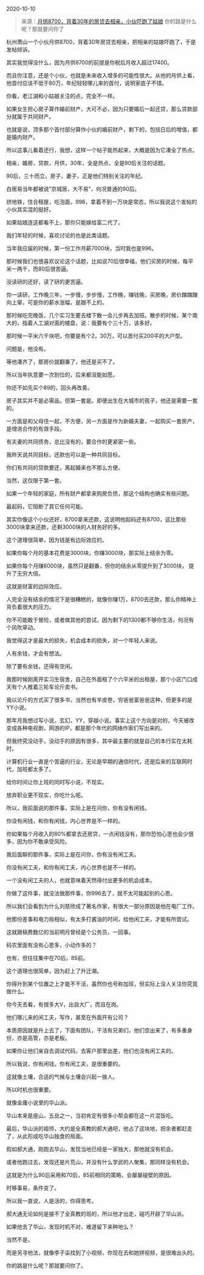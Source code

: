 2020-10-10

> 来源：[月供8700，背着30年的房贷去相亲，小伙吓跑了姑娘](http://mp.weixin.qq.com/s?__biz=MzU3NDc5Nzc0NQ==&mid=2247493590&idx=2&sn=a06c23b42300f8f91d828583a7b4e4ee&chksm=fd2e4508ca59cc1ec586479658dadb0ebee4ddcba3e2241f9acbb9fb51380ce901fa97c60569&scene=27#wechat_redirect)
> 你的路是什么呢？那就要问你了

杭州萧山一个小伙月供8700，背着30年房贷去相亲，把相亲的姑娘吓跑了，于是发帖倾诉。  

  

其实我觉得没什么，因为月供8700的前提是你税后月收入超过17400。  

  

而且你注意，还是个小伙，也就是未来收入增多的可能性很大。从他的月供上看，他首付应该不低于80万，年纪轻轻哪儿来的首付，说明家底子不错。

  

你看，老江湖和小姑娘关注的点，完全不一样。

  

如果女生担心房子算作婚前财产，大可不必，因为只要婚后一起还贷，那么贷款部分就属于共同财产。  

  

也就是说，顶多那个首付部分算作小伙的婚前财产，剩下的，包括日后的增值，都是婚内财产。

  

所以这事儿看着还行，我想，这样一个帖子能热起来，大概是因为它凑全了热点。

  

相亲，婚房，贷款，月供，30年，全是热点，全是90后关注的话题。  

  

90后，三十而立，房子，妻子，正是他们特别关注的年纪。  

  

白居易当年都被说“京城居，大不易”，何况普通的90后。

  

挤地铁，住合租屋，吃泡面，996，拿着不到一万块是常态，所以我说这个发帖的小伙其实混的挺好。

  

如果姑娘连这都看不上，那你只能嫁给富二代了。

  

我们年轻的时候，喜欢讨论的也是此类话题。

  

当年我应届的时候，第一份工作月薪7000块，当时我也是996。

  

那时候我们也很喜欢议论这个话题，比如说70后很幸福，他们买房的时候，每平米一两千，而80后很苦逼。

  

没读研的还好，读了研的更苦逼。

  

你一读研，工作晚三年，一步慢，步步慢，工作晚，赚钱晚，买房晚，房价蹭蹭蹭向上窜，可是你的薪水涨幅，是跟不上的。

  

那时候吃完晚饭，几个实习生要去楼下散一会儿步再去加班。散步的时候，某个南大的，指着人工湖对面的楼盘，说：我要有个三十万，该多好。

  

那时候一平米六千块吧，你要是有个2，30万，可以首付买200平的大户型。

  

问题是，他没有。

  

等他凑齐了，那房价就翻番了，他还是买不了。

  

所以当年执意要一次到位的，后来都没能如愿。

  

你还不如先买个89的，回头再改善。  

  

房子其实并不是必需品，但第一套是。即便出生在大城市的孩子，他还是需要一套的。

  

一方面是和父母住一起，不方便，另一方面是作为新婚夫妻，一起购买一套房产，是增进合作的有效手段。

  

有夫妻的共同债务，总比没有的，要合作的更紧密一些。

  

我昨天说共同目标，还款也可以是一种共同目标。

  

你们有共同的贷款要还，离起婚来也不那么方便。

  

当然，这仅限于第一套。  

  

如果一个年轻的家庭，所有财产都拿来购房负债，那这个结构也确实有些问题。

  

最起码，它阻断了其它任何可能。

  

其实你像这个小伙还好，8700拿来还款，这说明他起码还有8700，这比那些3000块拿来还款，还剩3000块的人财务好的多。  

  

这个道理很简单，因为钱是有边际效应的。

  

如果你每个月的基本花费是3000块，你赚3000块，那实际上结余为零。  

  

如果你每个月赚6000块，虽然只是翻番，但你的结余从零提升到了3000块， 提升了无穷大倍。

  

这就是财富的边际效应。

  

人完全没有结余的情况下是很糟糕的，就像你赚1万，8700去还款，那么你精神上背负着很大的压力。

  

你不可能敢于冒险，或者做其他的尝试，因为剩下的1300都不够你生活，何况有个风吹草动。

  

我觉得这才是最大的损失，机会成本的损失，对一个年轻人来说。

  

人有余钱，才会有想法。

  

除了要有余钱，还得有空闲。

  

我那时候刚离开实习生宿舍，自己在外面租了个六平米的出租屋，那个小区门口成天有个人推着三轮车论斤卖书。

  

我以论斤的方式买了很多书，当然也有羊皮卷，穷爸爸富爸爸这种，但更多的是YY小说。

  

那年月我想过写小说，玄幻，YY，穿越小说。事实上这个方向是对的，今天被改变成各种电视剧，网游的IP，都是那个年代的网络作家们写出来的。

  

但我终究没动手，没动手的原因有很多，其中最主要的就是自己的本行实在太耗时。

  

计算机行业一直是个苦逼的行业，无论是早期的通信时代，还是后来的互联网时代，加班都太多了。

  

给你时间让你上班的同时写小说，不现实。

  

放弃职业更不现实，你吃什么呢。

  

所以，我前面说的那件事，实际上是在问你，你有没有闲钱。

  

你没有闲钱，和你有闲钱，内心世界是不一样的。

  

你如果每个月收入的80%都拿去还房贷，一点闲钱没有，那你恐怕心思也会少很多，因为你不敢承受风险。

  

我后面聊的那件事，实际上是在问你，你有没有闲工夫。

  

你没有闲工夫，和你有闲工夫，内心世界也是不一样的。

  

一个没有闲工夫的人，也就意味着天然得付出更多的机会成本。

  

你做了这件事，就没法做那件事，你996去了，就不太可能起别的心思。

  

所以我们会看到为什么刘慈欣成了著名作家，有很大一部分原因是他在电厂工作。  

  

他那份差事和电力局相似，有太多打酱油的时间，给他闲工夫，才能有所尝试。

  

这就跟稿费数亿的当前明月曾经是个公务员，一回事。

  

码农里面有没有心思多，小动作多的？  

  

也有，但往往集中在70后，85前。

  

这个道理也很简单，因为赶上了升迁潮。

  

你得升到某个位置之上才能不干活，虽然你也号称加班，但实际上没人关注你究竟做什么。  

  

你今天去看，有很多大V，出自大厂，而且在岗。

  

他们哪儿来的闲工夫，写作，甚至在外面开有公司？

  

本质原因就是升上去了，下面有团队，干活有兄弟们，他们空出来了，有多重身份，亦是高管，亦是老板。

  

如果你让他们亲自去调试代码，去客户那里出差，他们也没有闲工夫的。

  

所以我说，你有闲钱，你有闲工夫，是很重要的。  

  

这就像土壤，合适的气候与土壤会兴起一拨人。

  

所以时机也很重要。

  

就像金庸小说里的华山派。

  

华山本来是座山，五岳之一，当初肯定有很多小帮会都在这一片混饭吃。

  

最后，华山派的祖师，大约是全真教的郝大通吧，他占了这块地，把余者都赶走了，从此形成吃华山独食的局面。

  

假如郝大通，刚跑去华山，发现当地已经是一家独大，那他就没有机会。

  

或者他跑过去，发现还是片荒山，并没有什么学武的人聚集，那同样没有机会。

  

这就是为什么90后采用和70后，85前相同的策略，会屡屡碰壁的原因。  

  

时移事易，条件变了。  

  

所以我一直说，人是活的，你得思考。

  

郝大通无论如何是接不了全真教的班的，所以他才出走，碰巧开辟了华山派。

  

如果他去了华山，发现时机不对，难道留下来种地么？  

  

当然不是。

  

而是另寻他法，就像李子柒找到了小视频，你现在去和她拼视频，是很难出头的。

  

你的路是什么呢？那就要问你了。

